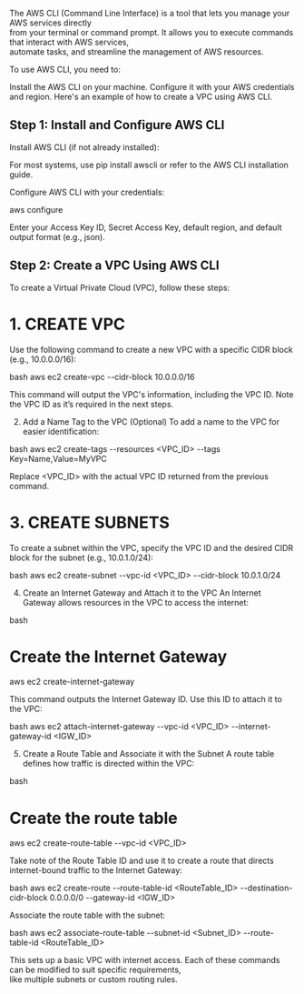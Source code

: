 
The AWS CLI (Command Line Interface) is a tool that lets you manage your AWS services directly \
from your terminal or command prompt. It allows you to execute commands that interact with AWS services, \
automate tasks, and streamline the management of AWS resources.

To use AWS CLI, you need to:

Install the AWS CLI on your machine.
Configure it with your AWS credentials and region.
Here's an example of how to create a VPC using AWS CLI.

## Step 1: Install and Configure AWS CLI

Install AWS CLI (if not already installed):

For most systems, use pip install awscli or refer to the AWS CLI installation guide.

Configure AWS CLI with your credentials:

aws configure

Enter your Access Key ID, Secret Access Key, default region, and default output format (e.g., json).

## Step 2: Create a VPC Using AWS CLI
To create a Virtual Private Cloud (VPC), follow these steps:

# 1. CREATE VPC


Use the following command to create a new VPC with a specific CIDR block (e.g., 10.0.0.0/16):

bash
aws ec2 create-vpc --cidr-block 10.0.0.0/16

This command will output the VPC's information, including the VPC ID. Note the VPC ID as it’s required in the next steps.

2. Add a Name Tag to the VPC (Optional)
To add a name to the VPC for easier identification:

bash
aws ec2 create-tags --resources <VPC_ID> --tags Key=Name,Value=MyVPC

Replace <VPC_ID> with the actual VPC ID returned from the previous command.

# 3. CREATE SUBNETS

To create a subnet within the VPC, specify the VPC ID and the desired CIDR block for the subnet (e.g., 10.0.1.0/24):

bash
aws ec2 create-subnet --vpc-id <VPC_ID> --cidr-block 10.0.1.0/24

4. Create an Internet Gateway and Attach it to the VPC
An Internet Gateway allows resources in the VPC to access the internet:

bash
# Create the Internet Gateway
aws ec2 create-internet-gateway

This command outputs the Internet Gateway ID. Use this ID to attach it to the VPC:

bash
aws ec2 attach-internet-gateway --vpc-id <VPC_ID> --internet-gateway-id <IGW_ID>

5. Create a Route Table and Associate it with the Subnet
A route table defines how traffic is directed within the VPC:

bash
# Create the route table
aws ec2 create-route-table --vpc-id <VPC_ID>

Take note of the Route Table ID and use it to create a route that directs internet-bound traffic to the Internet Gateway:

bash
aws ec2 create-route --route-table-id <RouteTable_ID> --destination-cidr-block 0.0.0.0/0 --gateway-id <IGW_ID>

Associate the route table with the subnet:

bash
aws ec2 associate-route-table --subnet-id <Subnet_ID> --route-table-id <RouteTable_ID>

This sets up a basic VPC with internet access. Each of these commands can be modified to suit specific requirements,\
like multiple subnets or custom routing rules.
